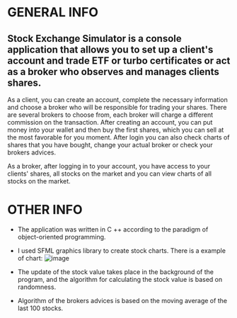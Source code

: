 # GENERAL INFO
##  Stock Exchange Simulator is a console application that allows you to set up a client's account and trade ETF or turbo certificates or act as a broker who observes and manages clients shares.

  As a client, you can create an account, complete the necessary information and choose a broker who will be responsible for trading your shares. There are several brokers to choose from, each broker will charge a different commission on the transaction. After creating an account, you can put money into your wallet and then buy the first shares, which you can  sell at the most favorable for you moment. After login you can also check charts of shares that you have bought, change your actual broker or check your brokers advices.

  As a broker, after logging in to your account, you have access to your clients' shares, all stocks on the market and you can view charts of all stocks on the market.

# OTHER INFO
- The application was written in C ++ according to the paradigm of object-oriented programming. 
- I used SFML graphics library to create stock charts. There is a example of chart:
![image](https://user-images.githubusercontent.com/93645494/147418409-2ff38a5e-6e59-4caf-9f89-cf84f430655c.png)

- The update of the stock value takes place in the background of the program, and the algorithm for calculating the stock value is based on randomness.
- Algorithm of the brokers advices is based on the moving average of the last 100 stocks. 
